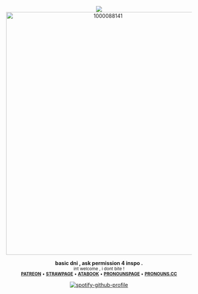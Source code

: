 <div align="center">
<img src="https://komarev.com/ghpvc/?username=dmutt7&color=5A8691&label=woof">

<img width="537" height="658" alt="1000088141" src="https://github.com/user-attachments/assets/2e238324-0525-4e93-acb4-cfbe7390d356"/>

__basic dni , ask permission 4 inspo .__<br/><sub>int welcome , i dont bite ! <br/> 
[__PATREON__](https://www.patreon.com/c/dmutt7/about) • [__STRAWPAGE__](https://deemutt.straw.page) • [__ATABOOK__](https://dmutt7.atabook.org/) •  [__PRONOUNSPAGE__](https://en.pronouns.page/@dmutt7) •  [__PRONOUNS.CC__](https://pronouns.cc/@dmutt7)

[![spotify-github-profile](https://spotify-github-profile.kittinanx.com/api/view?uid=hpvy7u3a5ewsaqd808vwnxcls&cover_image=true&theme=natemoo-re&show_offline=false&background_color=121212&interchange=false&bar_color=5f8f99&bar_color_cover=false)](https://github.com/kittinan/spotify-github-profile)
